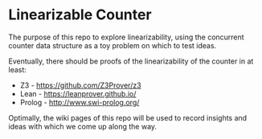 # Linearizable Counter
The purpose of this repo to explore linearizability, using the concurrent counter data structure as a toy problem on which to test ideas.

Eventually, there should be proofs of the linearizability of the counter in at least:
* Z3 - https://github.com/Z3Prover/z3
* Lean - https://leanprover.github.io/
* Prolog - http://www.swi-prolog.org/

Optimally, the wiki pages of this repo will be used to record insights and ideas with which we come up along the way.

